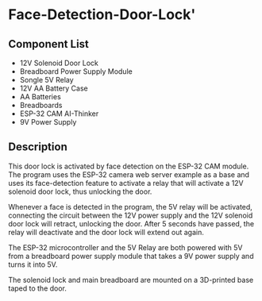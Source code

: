 # Face-Detection-Door-Lock'

## Component List

* 12V Solenoid Door Lock
* Breadboard Power Supply Module
* Songle 5V Relay
* 12V AA Battery Case
* AA Batteries
* Breadboards
* ESP-32 CAM AI-Thinker
* 9V Power Supply

## Description

This door lock is activated by face detection on the ESP-32 CAM module. The program uses the ESP-32 camera web server example as a base and uses its face-detection feature to activate a relay that will activate a 12V solenoid door lock, thus unlocking the door. 

Whenever a face is detected in the program, the 5V relay will be activated, connecting the circuit between the 12V power supply and the 12V solenoid door lock will retract, unlocking the door. After 5 seconds have passed, the relay will deactivate and the door lock will extend out again. 

The ESP-32 microcontroller and the 5V Relay are both powered with 5V from a breadboard power supply module that takes a 9V power supply and turns it into 5V. 

The solenoid lock and main breadboard are mounted on a 3D-printed base taped to the door. 
